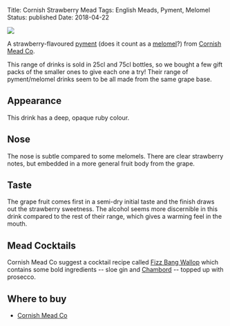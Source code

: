 Title: Cornish Strawberry Mead
Tags: English Meads, Pyment, Melomel
Status: published
Date: 2018-04-22

![](https://www.cornishmead.co.uk/wp-content/uploads/2014/05/Strawberry-Cornish-Mead-Wine.png)

A strawberry-flavoured [pyment](/pyment/)
(does it count as a [melomel](/melomel/)?)
from [Cornish Mead Co](/cornish-mead-co/).

<!-- PELICAN_END_SUMMARY -->

This range of drinks is sold in 25cl and 75cl bottles, so we bought a few
gift packs of the smaller ones to give each one a try! Their range of
pyment/melomel drinks seem to be all made from the same grape base.

## Appearance

This drink has a deep, opaque ruby colour.

## Nose

The nose is subtle compared to some melomels. There are clear strawberry notes, but
embedded in a more general fruit body from the grape. 

## Taste

The grape fruit comes first in a semi-dry initial taste and the finish draws out the
strawberry sweetness. The alcohol seems more discernible in this drink compared to
the rest of their range, which gives a warming feel in the mouth.

## Mead Cocktails

Cornish Mead Co suggest a cocktail recipe called
[Fizz Bang Wallop](https://www.cornishmead.co.uk/cocktails/fizz-bang-wallop/)
which contains some bold ingredients -- sloe gin and
[Chambord](https://www.masterofmalt.com/liqueurs/chambord-liqueur/?srh=1)
-- topped up with prosecco.

## Where to buy

* [Cornish Mead Co](https://www.cornishmead.co.uk/product/strawberry-mead/)
